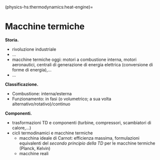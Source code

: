 (physics-hs:thermodynamics:heat-engine)=
# Macchine termiche

**Storia.**
- rivoluzione industriale
- ...
- macchine termiche oggi: motori a combustione interna, motori aeronautici, centrali di generazione di energia elettrica (conversione di forme di energia),...
- ...


**Classificazione.**
- Combustione: interna/esterna
- Funzionamento: in fasi (o volumetrico; a sua volta alternativo/rotativo)/continuo

**Componenti.**
- trasformazioni TD e componenti (turbine, compressori, scambiatori di calore,...)
- cicli termodinamici e macchine termiche
  - macchina ideale di Carnot: efficienza massima, formulazioni equivalenti del *secondo principio della TD* per le macchine termiche (Planck, Kelvin)
  - macchine reali

